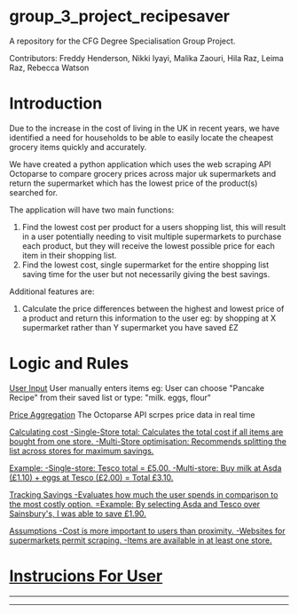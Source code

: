 

# group_3_project_recipesaver
A repository for the CFG Degree Specialisation Group Project.

Contributors:
Freddy Henderson,
Nikki Iyayi,
Malika Zaouri,
Hila Raz,
Leima Raz,
Rebecca Watson

# Introduction

Due to the increase in the cost of living in the UK in recent years, we have identified a need for households to be able to easily locate the cheapest grocery items quickly and accurately.

We have created a python application which uses the web scraping API Octoparse to compare grocery prices across major uk supermarkets and return the supermarket which has the lowest price of the product(s) searched for.

The application will have two main functions: 

1) Find the lowest cost per product for a users shopping list, this will result in a user potentially needing to visit multiple supermarkets to purchase each product, but they will receive the lowest possible price for each item in their shopping list.
2) Find the lowest cost, single supermarket for the entire shopping list saving time for the user but not necessarily giving the best savings.

Additional features are:

1) Calculate the price differences between the highest and lowest price of a product and return this information to the user eg: by shopping at X supermarket rather than Y supermarket you have saved £Z

# Logic and Rules

<u>User Input</u>
User manually enters items eg:
User can choose "Pancake Recipe" from their saved list or type: "milk. eggs, flour"

<u>Price Aggregation</u>
The Octoparse API scrpes price data in real time

<u>Calculating cost<u>
-Single-Store total: Calculates the total cost if all items are bought from one store.
-Multi-Store optimisation: Recommends splitting the list across stores for maximum savings.

Example:
-Single-store: Tesco total = £5.00.
-Multi-store: Buy milk at Asda (£1.10) + eggs at Tesco (£2.00) = Total £3.10.

<u>Tracking Savings</u>
-Evaluates how much the user spends in comparison to the most costly option.
=Example: By selecting Asda and Tesco over Sainsbury's, I was able to save £1.90.

<u>Assumptions</u>
-Cost is more important to users than proximity.
-Websites for supermarkets permit scraping.
-Items are available in at least one store.

# Instrucions For User
--------------------
------------
